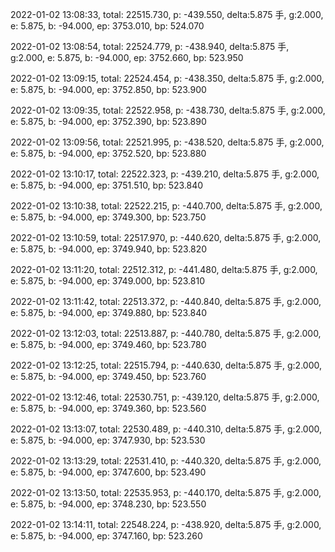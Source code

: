 2022-01-02 13:08:33, total: 22515.730, p: -439.550, delta:5.875 手, g:2.000, e: 5.875, b: -94.000, ep: 3753.010, bp: 524.070

2022-01-02 13:08:54, total: 22524.779, p: -438.940, delta:5.875 手, g:2.000, e: 5.875, b: -94.000, ep: 3752.660, bp: 523.950

2022-01-02 13:09:15, total: 22524.454, p: -438.350, delta:5.875 手, g:2.000, e: 5.875, b: -94.000, ep: 3752.850, bp: 523.900

2022-01-02 13:09:35, total: 22522.958, p: -438.730, delta:5.875 手, g:2.000, e: 5.875, b: -94.000, ep: 3752.390, bp: 523.890

2022-01-02 13:09:56, total: 22521.995, p: -438.520, delta:5.875 手, g:2.000, e: 5.875, b: -94.000, ep: 3752.520, bp: 523.880

2022-01-02 13:10:17, total: 22522.323, p: -439.210, delta:5.875 手, g:2.000, e: 5.875, b: -94.000, ep: 3751.510, bp: 523.840

2022-01-02 13:10:38, total: 22522.215, p: -440.700, delta:5.875 手, g:2.000, e: 5.875, b: -94.000, ep: 3749.300, bp: 523.750

2022-01-02 13:10:59, total: 22517.970, p: -440.620, delta:5.875 手, g:2.000, e: 5.875, b: -94.000, ep: 3749.940, bp: 523.820

2022-01-02 13:11:20, total: 22512.312, p: -441.480, delta:5.875 手, g:2.000, e: 5.875, b: -94.000, ep: 3749.000, bp: 523.810

2022-01-02 13:11:42, total: 22513.372, p: -440.840, delta:5.875 手, g:2.000, e: 5.875, b: -94.000, ep: 3749.880, bp: 523.840

2022-01-02 13:12:03, total: 22513.887, p: -440.780, delta:5.875 手, g:2.000, e: 5.875, b: -94.000, ep: 3749.460, bp: 523.780

2022-01-02 13:12:25, total: 22515.794, p: -440.630, delta:5.875 手, g:2.000, e: 5.875, b: -94.000, ep: 3749.450, bp: 523.760

2022-01-02 13:12:46, total: 22530.751, p: -439.120, delta:5.875 手, g:2.000, e: 5.875, b: -94.000, ep: 3749.360, bp: 523.560

2022-01-02 13:13:07, total: 22530.489, p: -440.310, delta:5.875 手, g:2.000, e: 5.875, b: -94.000, ep: 3747.930, bp: 523.530

2022-01-02 13:13:29, total: 22531.410, p: -440.320, delta:5.875 手, g:2.000, e: 5.875, b: -94.000, ep: 3747.600, bp: 523.490

2022-01-02 13:13:50, total: 22535.953, p: -440.170, delta:5.875 手, g:2.000, e: 5.875, b: -94.000, ep: 3748.230, bp: 523.550

2022-01-02 13:14:11, total: 22548.224, p: -438.920, delta:5.875 手, g:2.000, e: 5.875, b: -94.000, ep: 3747.160, bp: 523.260